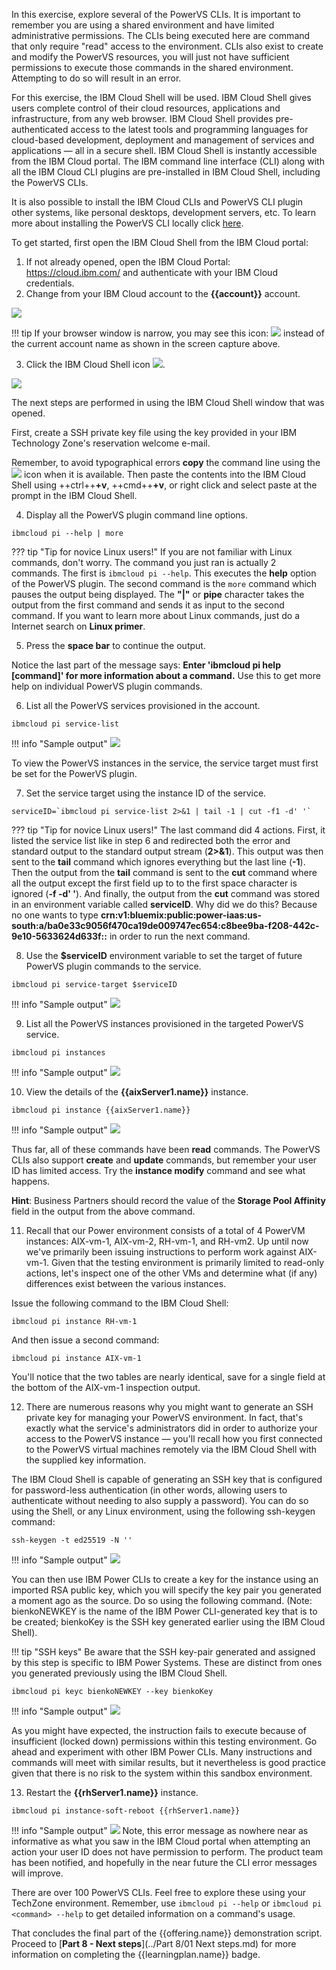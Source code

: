 In this exercise, explore several of the PowerVS CLIs. It is important to remember you are using a shared environment and have limited administrative permissions. The CLIs being executed here are command that only require "read" access to the environment. CLIs also exist to create and modify the PowerVS resources, you will just not have sufficient permissions to execute those commands in the shared environment. Attempting to do so will result in an error.

For this exercise, the IBM Cloud Shell will be used. IBM Cloud Shell gives users complete control of their cloud resources, applications and infrastructure, from any web browser. IBM Cloud Shell provides pre-authenticated access to the latest tools and programming languages for cloud-based development, deployment and management of services and applications — all in a secure shell. IBM Cloud Shell is instantly accessible from the IBM Cloud portal. The IBM command line interface (CLI) along with all the IBM Cloud CLI plugins are pre-installed in IBM Cloud Shell, including the PowerVS CLIs.

It is also possible to install the IBM Cloud CLIs and PowerVS CLI plugin other systems, like personal desktops, development servers, etc. To learn more about installing the PowerVS CLI locally click <a href="https://cloud.ibm.com/docs/power-iaas-cli-plugin?topic=power-iaas-cli-plugin-power-iaas-cli-reference" target="_blank">here</a>.

To get started, first open the IBM Cloud Shell from the IBM Cloud portal:

1. If not already opened, open the IBM Cloud Portal: <a href="https://cloud.ibm.com/" target="_blank">https://cloud.ibm.com/</a> and authenticate with your IBM Cloud credentials.
2. Change from your IBM Cloud account to the **{{account}}** account.

![](_attachments/SwitchAccounts-final.gif)

!!! tip
    If your browser window is narrow, you may see this icon: ![](_attachments/SwitchAccountsIcon.png) instead of the current account name as shown in the screen capture above.

3. Click the IBM Cloud Shell icon ![](_attachments/CloudShellIcon.png).

![](_attachments/StartCloudShell.png)

The next steps are performed in using the IBM Cloud Shell window that was opened.

First, create a SSH private key file using the key provided in your IBM Technology Zone's reservation welcome e-mail.

Remember, to avoid typographical errors **copy** the command line using the ![](_attachments/CopyToClipboard.png) icon when it is available. Then paste the contents into the IBM Cloud Shell using ++ctrl++**+v**, ++cmd++**+v**, or right click and select paste at the prompt in the IBM Cloud Shell.

4. Display all the PowerVS plugin command line options.

```
ibmcloud pi --help | more
```
??? tip "Tip for novice Linux users!"
    If you are not familiar with Linux commands, don't worry. The command you just ran is actually 2 commands. The first is ```ibmcloud pi --help```. This executes the **help** option of the PowerVS plugin. The second command is the ```more``` command which pauses the output being displayed. The **"|"** or **pipe** character takes the output from the first command and sends it as input to the second command. If you want to learn more about Linux commands, just do a Internet search on **Linux primer**.

5. Press the **space bar** to continue the output.

Notice the last part of the message says: **Enter 'ibmcloud pi help [command]' for more information about a command.** Use this to get more help on individual PowerVS plugin commands.

6. List all the PowerVS services provisioned in the account.

```
ibmcloud pi service-list
```

!!! info "Sample output"
    ![](_attachments/service-list.png)

To view the PowerVS instances in the service, the service target must first be set for the PowerVS plugin.

7. Set the service target using the instance ID of the service.

```
serviceID=`ibmcloud pi service-list 2>&1 | tail -1 | cut -f1 -d' '`
```

??? tip "Tip for novice Linux users!"
    The last command did 4 actions. First, it listed the service list like in step 6 and redirected both the error and standard output to the standard output stream (**2>&1**). This output was then sent to the **tail** command which ignores everything but the last line (**-1**). Then the output from the **tail** command is sent to the **cut** command where all the output except the first field up to to the first space character is ignored (**-f -d' '**). And finally, the output from the **cut** command was stored in an environment variable called **serviceID**. Why did we do this? Because no one wants to type **crn:v1:bluemix:public:power-iaas:us-south:a/ba0e33c9056f470ca19de009747ec654:c8bee9ba-f208-442c-9e10-5633624d633f::** in order to run the next command.

8. Use the **$serviceID** environment variable to set the target of future PowerVS plugin commands to the service.

```
ibmcloud pi service-target $serviceID
```

!!! info "Sample output"
    ![](_attachments/service-target.png)

9. List all the PowerVS instances provisioned in the targeted PowerVS service.

```
ibmcloud pi instances
```

!!! info "Sample output"
    ![](_attachments/instances.png)

10. View the details of the **{{aixServer1.name}}** instance.

```
ibmcloud pi instance {{aixServer1.name}}
```

!!! info "Sample output"
    ![](_attachments/part7_step10.png)

Thus far, all of these commands have been **read** commands. The PowerVS CLIs also support **create** and **update** commands, but remember your user ID has limited access. Try the **instance modify** command and see what happens.

**Hint**: Business Partners should record the value of the **Storage Pool Affinity** field in the output from the above command.


11. Recall that our Power environment consists of a total of 4 PowerVM instances: AIX-vm-1, AIX-vm-2, RH-vm-1, and RH-vm2. Up until now we've primarily been issuing instructions to perform work against AIX-vm-1. Given that the testing environment is primarily limited to read-only actions, let's inspect one of the other VMs and determine what (if any) differences exist between the various instances.

Issue the following command to the IBM Cloud Shell:
```
ibmcloud pi instance RH-vm-1
```

And then issue a second command:
```
ibmcloud pi instance AIX-vm-1
```

You'll notice that the two tables are nearly identical, save for a single field at the bottom of the AIX-vm-1 inspection output.

12. There are numerous reasons why you might want to generate an SSH private key for managing your PowerVS environment. In fact, that's exactly what the service's administrators did in order to authorize your access to the PowerVS instance — you'll recall how you first connected to the PowerVS virtual machines remotely via the IBM Cloud Shell with the supplied key information.

The IBM Cloud Shell is capable of generating an SSH key that is configured for password-less authentication (in other words, allowing users to authenticate without needing to also supply a password). You can do so using the Shell, or any Linux environment, using the following ssh-keygen command:

```
ssh-keygen -t ed25519 -N ''
```

!!! info "Sample output"
    ![](_attachments/part7_step12.png)

You can then use IBM Power CLIs to create a key for the instance using an imported RSA public key, which you will specify the key pair you generated a moment ago as the source. Do so using the following command. (Note: bienkoNEWKEY is the name of the IBM Power CLI-generated key that is to be created; bienkoKey is the SSH key generated earlier using the IBM Cloud Shell).

!!! tip "SSH keys"
    Be aware that the SSH key-pair generated and assigned by this step is specific to IBM Power Systems. These are distinct from ones you generated previously using the IBM Cloud Shell.

```
ibmcloud pi keyc bienkoNEWKEY --key bienkoKey
```

!!! info "Sample output"
    ![](_attachments/part7_step12b.png)

As you might have expected, the instruction fails to execute because of insufficient (locked down) permissions within this testing environment. Go ahead and experiment with other IBM Power CLIs. Many instructions and commands will meet with similar results, but it nevertheless is good practice given that there is no risk to the system within this sandbox environment.


13. Restart the **{{rhServer1.name}}** instance.

```
ibmcloud pi instance-soft-reboot {{rhServer1.name}}
```

!!! info "Sample output"
    ![](_attachments/instance-soft-reboot.png)
    Note, this error message as nowhere near as informative as what you saw in the IBM Cloud portal when attempting an action your user ID does not have permission to perform. The product team has been notified, and hopefully in the near future the CLI error messages will improve.

There are over 100 PowerVS CLIs. Feel free to explore these using your TechZone environment. Remember, use ```ibmcloud pi --help``` or ```ibmcloud pi <command> --help``` to get detailed information on a command's usage.

That concludes the final part of the {{offering.name}} demonstration script. Proceed to [**Part 8 - Next steps**](../Part 8/01 Next steps.md) for more information on completing the {{learningplan.name}} badge.
